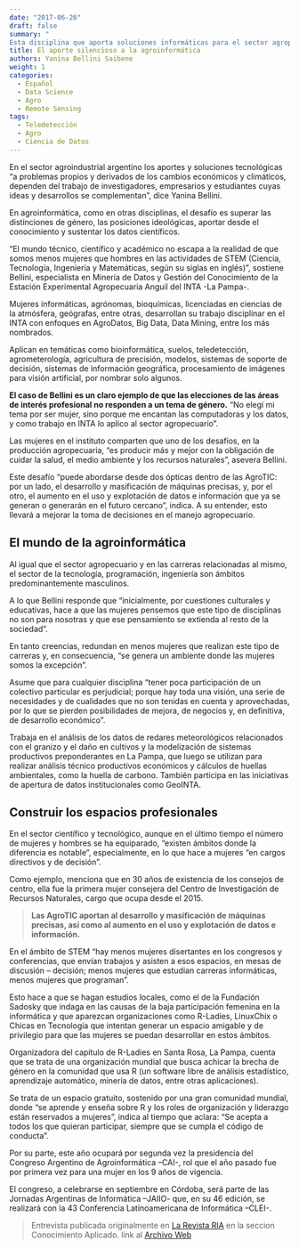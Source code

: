 ```yaml
---
date: "2017-06-26"
draft: false
summary: "
Esta disciplina que aporta soluciones informáticas para el sector agropecuario y agroindustrial, _es un área sobre la cual nos gustaría que más mujeres puedan desarrollar su carrera_, afirma Yanina Bellini."
title: El aporte silencioso a la agroinformática
authors: Yanina Bellini Saibene
weight: 1
categories:
  - Español
  - Data Science
  - Agro
  - Remote Sensing
tags: 
  - Teledetección
  - Agro
  - Ciencia de Datos
---
```


En el sector agroindustrial argentino los aportes y soluciones tecnológicas “a problemas propios y derivados de los cambios económicos y climáticos, dependen del trabajo de investigadores, empresarios y estudiantes cuyas ideas y desarrollos se complementan”, dice Yanina Bellini.

En agroinformática, como en otras disciplinas, el desafío es superar las distinciones de género, las posiciones ideológicas, aportar desde el conocimiento y sustentar los datos científicos.

“El mundo técnico, científico y académico no escapa a la realidad de que somos menos mujeres que hombres en las actividades de STEM (Ciencia, Tecnología, Ingeniería y Matemáticas, según su siglas en inglés)”, sostiene Bellini, especialista en Minería de Datos y Gestión del Conocimiento de la Estación Experimental Agropecuaria Anguil del INTA -La Pampa-.

Mujeres informáticas, agrónomas, bioquímicas, licenciadas en ciencias de la atmósfera, geógrafas, entre otras, desarrollan su trabajo disciplinar en el INTA con enfoques en AgroDatos, Big Data, Data Mining, entre los más nombrados.

Aplican en temáticas como bioinformática, suelos, teledetección, agrometerología, agricultura de precisión, modelos, sistemas de soporte de decisión, sistemas de información geográfica, procesamiento de imágenes para visión artificial, por nombrar solo algunos.

**El caso de Bellini es un claro ejemplo de que las elecciones de las áreas de interés profesional no responden a un tema de género.** “No elegí mi tema por ser mujer, sino porque me encantan las computadoras y los datos, y como trabajo en INTA lo aplico al sector agropecuario”.

Las mujeres en el instituto comparten que uno de los desafíos, en la producción agropecuaria, “es producir más y mejor con la obligación de cuidar la salud, el medio ambiente y los recursos naturales”, asevera Bellini.

Este desafío “puede abordarse desde dos ópticas dentro de las AgroTIC: por un lado, el desarrollo y masificación de máquinas precisas, y, por el otro, el aumento en el uso y explotación de datos e información que ya se generan o generarán en el futuro cercano”, indica. A su entender, esto llevará a mejorar la toma de decisiones en el manejo agropecuario.

 

## El mundo de la agroinformática

Al igual que el sector agropecuario y en las carreras relacionadas al mismo, el sector de la tecnología, programación, ingeniería son ámbitos predominantemente masculinos. 

A lo que Bellini responde que “inicialmente, por cuestiones culturales y educativas, hace a que las mujeres pensemos que este tipo de disciplinas no son para nosotras y que ese pensamiento se extienda al resto de la sociedad”.   

En tanto creencias, redundan en menos mujeres que realizan este tipo de carreras y, en consecuencia, “se genera un ambiente donde las mujeres somos la excepción”.

Asume que para cualquier disciplina “tener poca participación de un colectivo particular es perjudicial; porque hay toda una visión, una serie de necesidades y de cualidades que no son tenidas en cuenta y aprovechadas, por lo que se pierden posibilidades de mejora, de negocios y, en definitiva, de desarrollo económico”.

Trabaja en el análisis de los datos de redares meteorológicos relacionados con el granizo y el daño en cultivos y la modelización de sistemas productivos preponderantes en La Pampa, que luego se utilizan para realizar análisis técnico productivos económicos y cálculos de huellas ambientales, como la huella de carbono. También participa en las iniciativas de apertura de datos institucionales como GeoINTA.

 

## Construir los espacios profesionales

En el sector científico y tecnológico, aunque en el último tiempo el número de mujeres y hombres se ha equiparado, “existen ámbitos donde la diferencia es notable”, especialmente, en lo que hace a mujeres “en cargos directivos y de decisión”.

Como ejemplo, menciona que en 30 años de existencia de los consejos de centro, ella fue la primera mujer consejera del Centro de Investigación de Recursos Naturales, cargo que ocupa desde el 2015.

> **Las AgroTIC aportan al desarrollo y masificación de máquinas precisas, así como al aumento en el uso y explotación de datos e información.**

En el ámbito de STEM “hay menos mujeres disertantes en los congresos y conferencias, que envían trabajos y asisten a esos espacios, en mesas de discusión – decisión; menos mujeres que estudian carreras informáticas, menos mujeres que programan”.

Esto hace a que se hagan estudios locales, como el de la Fundación Sadosky que indaga en las causas de la baja participación femenina en la informática y que aparezcan organizaciones como R-Ladies, LinuxChix o Chicas en Tecnología que intentan generar un espacio amigable y de privilegio para que las mujeres se puedan desarrollar en estos ámbitos.

Organizadora del capítulo de R-Ladies en Santa Rosa, La Pampa, cuenta que se trata de una organización mundial que busca achicar la brecha de género en la comunidad que usa R (un software libre de análisis estadístico, aprendizaje automático, minería de datos, entre otras aplicaciones).

Se trata de un espacio gratuito, sostenido por una gran comunidad mundial, donde “se aprende y enseña sobre R y los roles de organización y liderazgo están reservados a mujeres”, indica al tiempo que aclara: “Se acepta a todos los que quieran participar, siempre que se cumpla el código de conducta”. 

Por su parte, este año ocupará por segunda vez la presidencia del Congreso Argentino de Agroinformática –CAI-, rol que el año pasado fue por primera vez para una mujer en los 9 años de vigencia.

El congreso, a celebrarse en septiembre en Córdoba, será parte de las Jornadas Argentinas de Informática –JAIIO- que, en su 46 edición, se realizará con la 43 Conferencia Latinoamericana de Informática –CLEI-.


> Entrevista publicada originalmente en [La Revista RIA]() en la seccion Conocimiento Aplicado.
> link al [Archivo Web](https://web.archive.org/web/20180415182429/http://ria.inta.gob.ar/contenido/el-aporte-silencioso-la-agroinformatica)
